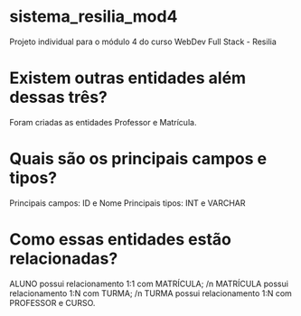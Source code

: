 # sistema_resilia_mod4
Projeto individual para o módulo 4 do curso WebDev Full Stack - Resilia

# Existem outras entidades além dessas três?

Foram criadas as entidades Professor e Matrícula.

# Quais são os principais campos e tipos?

Principais campos: ID e Nome
Principais tipos: INT e VARCHAR

# Como essas entidades estão relacionadas?

ALUNO  possui relacionamento 1:1 com MATRÍCULA; /n
MATRÍCULA possui relacionamento 1:N com TURMA; /n
TURMA possui relacionamento 1:N com PROFESSOR e CURSO.

